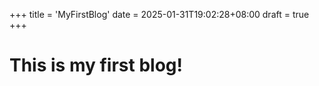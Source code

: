 +++
title = 'MyFirstBlog'
date = 2025-01-31T19:02:28+08:00
draft = true
+++
# This is my first blog!
